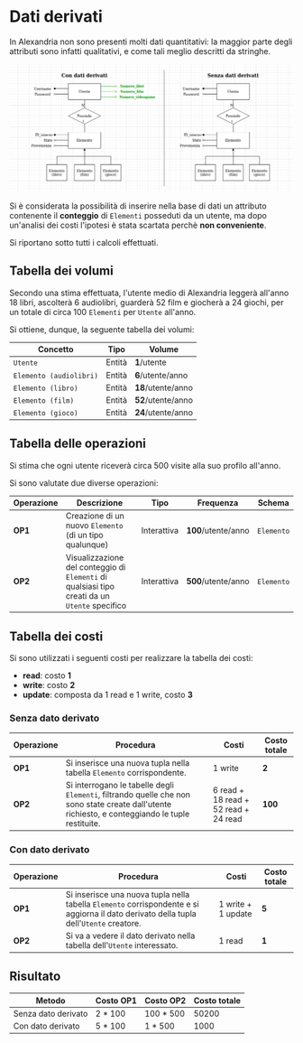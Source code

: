 # Dati derivati

In Alexandria non sono presenti molti dati quantitativi: la maggior parte degli attributi sono infatti qualitativi, e come tali meglio descritti da stringhe.

![](img/4-4-dati-derivati/con-e-senza.png)

Si è considerata la possibilità di inserire nella base di dati un attributo contenente il **conteggio** di `Elementi` posseduti da un utente, ma dopo un'analisi dei costi l'ipotesi è stata scartata perchè **non conveniente**.
 
Si riportano sotto tutti i calcoli effettuati.
 
## Tabella dei volumi

Secondo una stima effettuata, l'utente medio di Alexandria leggerà all'anno 18 libri, ascolterà 6 audiolibri, guarderà 52 film e giocherà a 24 giochi, per un totale di circa 100 `Elementi` per `Utente` all'anno.

Si ottiene, dunque, la seguente tabella dei volumi:

| Concetto | Tipo | Volume |
|----------|------|--------|
| `Utente` | Entità | **1**/utente |
| `Elemento (audiolibri)` | Entità | **6**/utente/anno |
| `Elemento (libro)` | Entità | **18**/utente/anno |
| `Elemento (film)` | Entità | **52**/utente/anno |
| `Elemento (gioco)` | Entità | **24**/utente/anno |

## Tabella delle operazioni

Si stima che ogni utente riceverà circa 500 visite alla suo profilo all'anno.

Si sono valutate due diverse operazioni:

| Operazione | Descrizione | Tipo | Frequenza | Schema |
|------------|-------------|------|-----------|--------|
| __OP1__ | Creazione di un nuovo `Elemento` (di un tipo qualunque) | Interattiva | **100**/utente/anno | `Elemento` |
| __OP2__ | Visualizzazione del conteggio di `Elementi` di qualsiasi tipo creati da un `Utente` specifico | Interattiva | **500**/utente/anno | `Elemento` |

## Tabella dei costi

Si sono utilizzati i seguenti costi per realizzare la tabella dei costi:
- **read**: costo **1**
- **write**: costo **2**
- **update**: composta da 1 read e 1 write, costo **3**

### Senza dato derivato

| Operazione | Procedura | Costi | Costo totale |
|------------|-----------|-------|--------------|
| __OP1__ | Si inserisce una nuova tupla nella tabella `Elemento` corrispondente. | 1 write | **2** |
| __OP2__ | Si interrogano le tabelle degli `Elementi`, filtrando quelle che non sono state create dall'utente richiesto, e conteggiando le tuple restituite. | 6 read + 18 read + 52 read + 24 read | **100** |

### Con dato derivato

| Operazione | Procedura | Costi | Costo totale |
|------------|-----------|-------|--------------|
| __OP1__ | Si inserisce una nuova tupla nella tabella `Elemento` corrispondente e si aggiorna il dato derivato della tupla dell'`Utente` creatore. | 1 write + 1 update | **5** |
| __OP2__ | Si va a vedere il dato derivato nella tabella dell'`Utente` interessato. | 1 read | **1** |

## Risultato

| Metodo | Costo __OP1__ | Costo __OP2__ | Costo totale |
|--------|---------------|---------------|--------------|
| Senza dato derivato | 2 * 100 | 100 * 500 | 50200 |
| Con dato derivato | 5 * 100 | 1 * 500 | 1000 |

<!--Wait, questa è una contraddizione!-->

